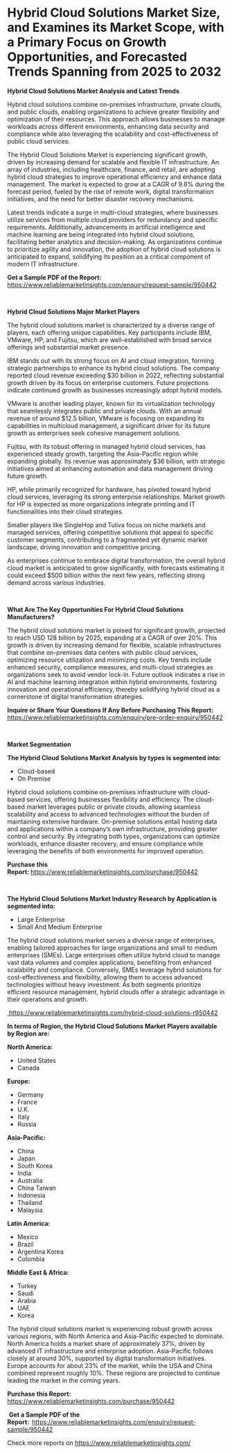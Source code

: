 <p><h1>Hybrid Cloud Solutions Market Size, and Examines its Market Scope, with a Primary Focus on Growth Opportunities, and Forecasted Trends Spanning from 2025 to 2032</h1></p><p><strong>Hybrid Cloud Solutions Market Analysis and Latest Trends</strong></p>
<p><p>Hybrid cloud solutions combine on-premises infrastructure, private clouds, and public clouds, enabling organizations to achieve greater flexibility and optimization of their resources. This approach allows businesses to manage workloads across different environments, enhancing data security and compliance while also leveraging the scalability and cost-effectiveness of public cloud services.</p><p>The Hybrid Cloud Solutions Market is experiencing significant growth, driven by increasing demand for scalable and flexible IT infrastructure. An array of industries, including healthcare, finance, and retail, are adopting hybrid cloud strategies to improve operational efficiency and enhance data management. The market is expected to grow at a CAGR of 9.8% during the forecast period, fueled by the rise of remote work, digital transformation initiatives, and the need for better disaster recovery mechanisms.</p><p>Latest trends indicate a surge in multi-cloud strategies, where businesses utilize services from multiple cloud providers for redundancy and specific requirements. Additionally, advancements in artificial intelligence and machine learning are being integrated into hybrid cloud solutions, facilitating better analytics and decision-making. As organizations continue to prioritize agility and innovation, the adoption of hybrid cloud solutions is anticipated to expand, solidifying its position as a critical component of modern IT infrastructure.</p></p>
<p><strong>Get a Sample PDF of the Report:&nbsp;</strong> <a href="https://www.reliablemarketinsights.com/enquiry/request-sample/950442?utm_campaign=2197&utm_medium=2&utm_source=Github&utm_content=ia&utm_term=06032025&utm_id=hybrid-cloud-solutions">https://www.reliablemarketinsights.com/enquiry/request-sample/950442</a></p>
<p>&nbsp;</p>
<p><strong>Hybrid Cloud Solutions Major Market Players</strong></p>
<p><p>The hybrid cloud solutions market is characterized by a diverse range of players, each offering unique capabilities. Key participants include IBM, VMware, HP, and Fujitsu, which are well-established with broad service offerings and substantial market presence. </p><p>IBM stands out with its strong focus on AI and cloud integration, forming strategic partnerships to enhance its hybrid cloud solutions. The company reported cloud revenue exceeding $30 billion in 2022, reflecting substantial growth driven by its focus on enterprise customers. Future projections indicate continued growth as businesses increasingly adopt hybrid models.</p><p>VMware is another leading player, known for its virtualization technology that seamlessly integrates public and private clouds. With an annual revenue of around $12.5 billion, VMware is focusing on expanding its capabilities in multicloud management, a significant driver for its future growth as enterprises seek cohesive management solutions.</p><p>Fujitsu, with its robust offering in managed hybrid cloud services, has experienced steady growth, targeting the Asia-Pacific region while expanding globally. Its revenue was approximately $36 billion, with strategic initiatives aimed at enhancing automation and data management driving future growth.</p><p>HP, while primarily recognized for hardware, has pivoted toward hybrid cloud services, leveraging its strong enterprise relationships. Market growth for HP is expected as more organizations integrate printing and IT functionalities into their cloud strategies.</p><p>Smaller players like SingleHop and Tuliva focus on niche markets and managed services, offering competitive solutions that appeal to specific customer segments, contributing to a fragmented yet dynamic market landscape, driving innovation and competitive pricing.</p><p>As enterprises continue to embrace digital transformation, the overall hybrid cloud market is anticipated to grow significantly, with forecasts estimating it could exceed $500 billion within the next few years, reflecting strong demand across various industries.</p></p>
<p>&nbsp;</p>
<p><strong>What Are The Key Opportunities For Hybrid Cloud Solutions Manufacturers?</strong></p>
<p><p>The hybrid cloud solutions market is poised for significant growth, projected to reach USD 128 billion by 2025, expanding at a CAGR of over 20%. This growth is driven by increasing demand for flexible, scalable infrastructures that combine on-premises data centers with public cloud services, optimizing resource utilization and minimizing costs. Key trends include enhanced security, compliance measures, and multi-cloud strategies as organizations seek to avoid vendor lock-in. Future outlook indicates a rise in AI and machine learning integration within hybrid environments, fostering innovation and operational efficiency, thereby solidifying hybrid cloud as a cornerstone of digital transformation strategies.</p></p>
<p><strong>Inquire or Share Your Questions If Any Before Purchasing This Report:</strong> <a href="https://www.reliablemarketinsights.com/enquiry/pre-order-enquiry/950442?utm_campaign=2197&utm_medium=2&utm_source=Github&utm_content=ia&utm_term=06032025&utm_id=hybrid-cloud-solutions">https://www.reliablemarketinsights.com/enquiry/pre-order-enquiry/950442</a></p>
<p>&nbsp;</p>
<p><strong>Market Segmentation</strong></p>
<p><strong>The Hybrid Cloud Solutions Market Analysis by types is segmented into:</strong></p>
<p><ul><li>Cloud-based</li><li>On Premise</li></ul></p>
<p><p>Hybrid cloud solutions combine on-premises infrastructure with cloud-based services, offering businesses flexibility and efficiency. The cloud-based market leverages public or private clouds, allowing seamless scalability and access to advanced technologies without the burden of maintaining extensive hardware. On-premise solutions entail hosting data and applications within a company’s own infrastructure, providing greater control and security. By integrating both types, organizations can optimize workloads, enhance disaster recovery, and ensure compliance while leveraging the benefits of both environments for improved operation.</p></p>
<p><strong>Purchase this Report:&nbsp;</strong><a href="https://www.reliablemarketinsights.com/purchase/950442?utm_campaign=2197&utm_medium=2&utm_source=Github&utm_content=ia&utm_term=06032025&utm_id=hybrid-cloud-solutions">https://www.reliablemarketinsights.com/purchase/950442</a></p>
<p>&nbsp;</p>
<p><strong>The Hybrid Cloud Solutions Market Industry Research by Application is segmented into:</strong></p>
<p><ul><li>Large Enterprise</li><li>Small And Medium Enterprise</li></ul></p>
<p><p>The hybrid cloud solutions market serves a diverse range of enterprises, enabling tailored approaches for large organizations and small to medium enterprises (SMEs). Large enterprises often utilize hybrid cloud to manage vast data volumes and complex applications, benefiting from enhanced scalability and compliance. Conversely, SMEs leverage hybrid solutions for cost-effectiveness and flexibility, allowing them to access advanced technologies without heavy investment. As both segments prioritize efficient resource management, hybrid clouds offer a strategic advantage in their operations and growth.</p></p>
<p><a href="https://www.reliablemarketinsights.com/hybrid-cloud-solutions-r950442?utm_campaign=2197&utm_medium=2&utm_source=Github&utm_content=ia&utm_term=06032025&utm_id=hybrid-cloud-solutions">&nbsp;https://www.reliablemarketinsights.com/hybrid-cloud-solutions-r950442</a></p>
<p><strong>In terms of Region, the Hybrid Cloud Solutions Market Players available by Region are:</strong></p>
<p>
    <p> <strong> North America: </strong>
        <ul>
            <li>United States</li>
            <li>Canada</li>
        </ul>
        </p> 
    <p> <strong> Europe: </strong>
        <ul>
            <li>Germany</li>
            <li>France</li>
            <li>U.K.</li>
            <li>Italy</li>
            <li>Russia</li>
        </ul>
        </p> 
    <p> <strong> Asia-Pacific: </strong>
        <ul>
            <li>China</li>
            <li>Japan</li>
            <li>South Korea</li>
            <li>India</li>
            <li>Australia</li>
            <li>China Taiwan</li>
            <li>Indonesia</li>
            <li>Thailand</li>
            <li>Malaysia</li>
        </ul>
        </p> 
    <p> <strong> Latin America: </strong>
        <ul>
            <li>Mexico</li>
            <li>Brazil</li>
            <li>Argentina Korea</li>
            <li>Colombia</li>
        </ul>
        </p> 
    <p> <strong> Middle East & Africa: </strong>
        <ul>
            <li>Turkey</li>
            <li>Saudi</li>
            <li>Arabia</li>
            <li>UAE</li>
            <li>Korea</li>
        </ul>
    </p>
    </p>
<p><p>The hybrid cloud solutions market is experiencing robust growth across various regions, with North America and Asia-Pacific expected to dominate. North America holds a market share of approximately 37%, driven by advanced IT infrastructure and enterprise adoption. Asia-Pacific follows closely at around 30%, supported by digital transformation initiatives. Europe accounts for about 23% of the market, while the USA and China combined represent roughly 10%. These regions are projected to continue leading the market in the coming years.</p></p>
<p><strong>Purchase this Report: </strong><a href="https://www.reliablemarketinsights.com/purchase/950442?utm_campaign=2197&utm_medium=2&utm_source=Github&utm_content=ia&utm_term=06032025&utm_id=hybrid-cloud-solutions">https://www.reliablemarketinsights.com/purchase/950442</a></p>
<p>&nbsp;<strong>Get a Sample PDF of the Report:&nbsp;&nbsp;</strong><a href="https://www.reliablemarketinsights.com/enquiry/request-sample/950442?utm_campaign=2197&utm_medium=2&utm_source=Github&utm_content=ia&utm_term=06032025&utm_id=hybrid-cloud-solutions">https://www.reliablemarketinsights.com/enquiry/request-sample/950442</a></p>
<p><strong></strong></p>
<p>Check more reports on <a href="https://www.reliablemarketinsights.com/?utm_campaign=2197&utm_medium=2&utm_source=Github&utm_content=ia&utm_term=06032025&utm_id=hybrid-cloud-solutions">https://www.reliablemarketinsights.com/</a></p>